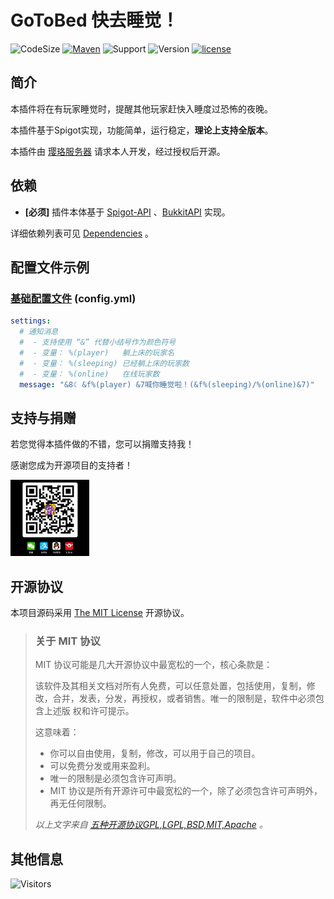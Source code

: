 # GoToBed 快去睡觉！

![CodeSize](https://img.shields.io/github/languages/code-size/CarmJos/GoToBed?style=flat-square)
[![Maven](https://img.shields.io/github/workflow/status/CarmJos/GoToBed/maven?style=flat-square)](https://github.com/CarmJos/GoToBed/actions/workflows/maven.yml)
![Support](https://img.shields.io/badge/Minecraft-Java%201.12--Latest-yellow?style=flat-square)
![Version](https://img.shields.io/github/v/release/CarmJos/GoToBed?style=flat-square)
[![license](https://img.shields.io/github/license/CarmJos/GoToBed?style=flat-square)](https://opensource.org/licenses/mit-license.php)

## 简介

本插件将在有玩家睡觉时，提醒其他玩家赶快入睡度过恐怖的夜晚。

本插件基于Spigot实现，功能简单，运行稳定，**理论上支持全版本**。

本插件由 [璎珞服务器](https://www.yingluo.world) 请求本人开发，经过授权后开源。

## 依赖

- **[必须]** 插件本体基于 [Spigot-API](https://hub.spigotmc.org/stash/projects/SPIGOT) 、[BukkitAPI](http://bukkit.org/) 实现。

详细依赖列表可见 [Dependencies](https://github.com/CarmJos/GoToBed/network/dependencies) 。

## 配置文件示例

### [基础配置文件](https://github.com/CarmJos/GoToBed/blob/master/src/main/resources/config.yml) (config.yml)

```yaml
settings:
  # 通知消息
  #  - 支持使用 “&” 代替小结号作为颜色符号
  #  - 变量： %(player)   躺上床的玩家名
  #  - 变量： %(sleeping) 已经躺上床的玩家数
  #  - 变量： %(online)   在线玩家数
  message: "&8☾ &f%(player) &7喊你睡觉啦！(&f%(sleeping)/%(online)&7)"
```

## 支持与捐赠

若您觉得本插件做的不错，您可以捐赠支持我！

感谢您成为开源项目的支持者！

<img height=25% width=25% src="https://github.com/CarmJos/CarmJos/blob/main/img/PAY.jpg" />

## 开源协议

本项目源码采用 [The MIT License](https://opensource.org/licenses/mit-license.php) 开源协议。

> ### 关于 MIT 协议
> MIT 协议可能是几大开源协议中最宽松的一个，核心条款是：
>
> 该软件及其相关文档对所有人免费，可以任意处置，包括使用，复制，修改，合并，发表，分发，再授权，或者销售。唯一的限制是，软件中必须包含上述版 权和许可提示。
>
> 这意味着：
> - 你可以自由使用，复制，修改，可以用于自己的项目。
> - 可以免费分发或用来盈利。
> - 唯一的限制是必须包含许可声明。
> - MIT 协议是所有开源许可中最宽松的一个，除了必须包含许可声明外，再无任何限制。
>
> *以上文字来自 [五种开源协议GPL,LGPL,BSD,MIT,Apache](https://www.oschina.net/question/54100_9455) 。*

## 其他信息

![Visitors](https://visitor-badge.glitch.me/badge?page_id=gotobed.readme)
